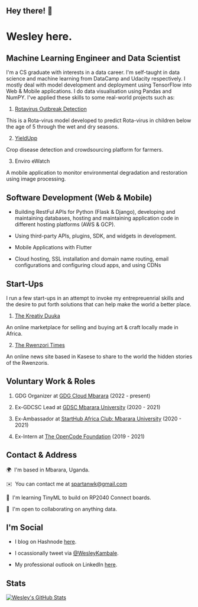 ## Hey there! 👋

Wesley here.
==================================

Machine Learning Engineer and Data Scientist
--------------------
I'm a CS graduate with interests in a data career. I'm self-taught in data science and machine learning from DataCamp and Udacity respectively. I mostly deal with model development and deployment using TensorFlow into Web & Mobile applications.
I do data visualisation using Pandas and NumPY. I've applied these skills to some real-world projects such as:

1. [Rotavirus Outbreak Detection](https://github.com/WesleyKambale/Rotavirus-Outbreak-Detection)

This is a Rota-virus model developed to predict Rota-virus in children below the age of 5 through the wet and dry seasons.

2. [YieldUpp](https://yieldupp.herokuapp.com/)

Crop disease detection and crowdsourcing platform for farmers.

3. Enviro eWatch

A mobile application to monitor environmental degradation and restoration using image processing.

## Software Development (Web & Mobile) 
- Building RestFul APIs for Python (Flask & Django), developing and maintaining databases, hosting and maintaining application code in different hosting platforms (AWS & GCP).

- Using third-party APIs, plugins, SDK, and widgets in development.

- Mobile Applications with Flutter

- Cloud hosting, SSL installation and domain name routing, email configurations and configuring cloud apps, and using CDNs

## Start-Ups
I run a few start-ups in an attempt to invoke my entrepreuenrial skills and the desire to put forth solutions that can help make the world a better place.

1. [The Kreativ Duuka](https://kreativduuka.com/)

An online marketplace for selling and buying art & craft locally made in Africa.

2. [The Rwenzori Times](https://rwenzoritimes.org)

An online news site based in Kasese to share to the world the hidden stories of the Rwenzoris.

## Voluntary Work & Roles

1. GDG Organizer at [GDG Cloud Mbarara](https://gdg.community.dev/gdg-cloud-mbarara/) (2022 - present)

2. Ex-GDCSC Lead at [GDSC Mbarara University](https://gdsc.community.dev/mbarara-university-of-science-and-technology/) (2020 - 2021)

3. Ex-Ambassador at [StartHub Africa Club: Mbarara University](https://starthubafrica.org/clubs/) (2020 - 2021)

4. Ex-Intern at [The OpenCode Foundation](https://www.theopencode.org/team/wesley-kambale/) (2019 - 2021)

## Contact & Address

🌍  I'm based in Mbarara, Uganda.

✉️  You can contact me at [spartanwk@gmail.com](mailto:spartanwk@gmail.com)

🧠  I'm learning TinyML to build on RP2040 Connect boards.

🤝  I'm open to collaborating on anything data.

## I'm Social

- I blog on Hashnode [here](https://kambale.dev).

- I ocassionally tweet via [@WesleyKambale](https://twitter.com/WesKambale).

- My professional outlook on LinkedIn [here](https://www.linkedin.com/in/weskambale).

## Stats
[![Wesley's GitHub Stats](https://github-readme-stats.vercel.app/api?username=wkambale)](https://github.com/anuraghazra/github-readme-stats)
